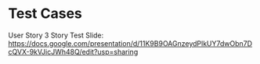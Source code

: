 <!-- This file should only have links to our Google Slide files with the test cases -->

# Test Cases

User Story 3 Story Test Slide: https://docs.google.com/presentation/d/11K9B9OAGnzeydPlkUY7dwObn7DcQVX-9kVJicJWh48Q/edit?usp=sharing 
